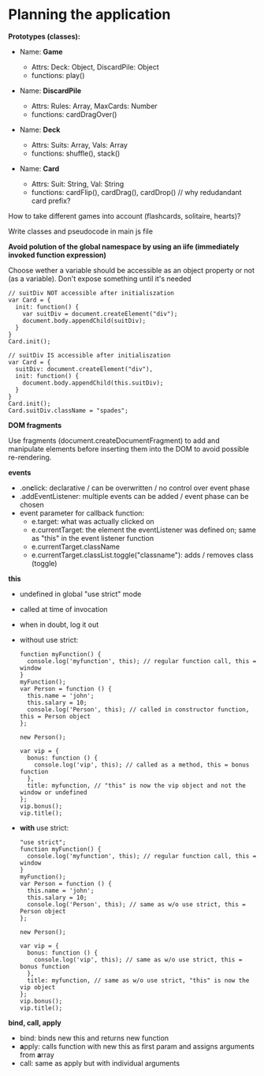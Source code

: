 # Planning the application

**Prototypes (classes):**

- Name: **Game**
  - Attrs: Deck: Object, DiscardPile: Object
  - functions: play()

- Name: **DiscardPile**
  - Attrs: Rules: Array, MaxCards: Number
  - functions: cardDragOver()

- Name: **Deck**
  - Attrs: Suits: Array, Vals: Array
  - functions: shuffle(), stack()

- Name: **Card**
  - Attrs: Suit: String, Val: String
  - functions: cardFlip(), cardDrag(), cardDrop() // why redudandant card prefix?


How to take different games into account (flashcards, solitaire, hearts)?

Write classes and pseudocode in main js file

**Avoid polution of the global namespace by using an iife (immediately invoked function expression)**

Choose wether a variable should be accessible as an object property or not (as a variable).
Don't expose something until it's needed

    // suitDiv NOT accessible after initialiszation
    var Card = {
      init: function() {
        var suitDiv = document.createElement("div");
        document.body.appendChild(suitDiv);
      }
    }
    Card.init();

    // suitDiv IS accessible after initialiszation
    var Card = {
      suitDiv: document.createElement("div"),
      init: function() {
        document.body.appendChild(this.suitDiv);
      }
    }
    Card.init();
    Card.suitDiv.className = "spades";

**DOM fragments**

Use fragments (document.createDocumentFragment) to add and manipulate elements before inserting them into the DOM to avoid possible re-rendering.

**events**

- .on**c**lick: declarative / can be overwritten / no control over event phase
- .addEventListener: multiple events can be added / event phase can be chosen
- event parameter for callback function:
  - e.target: what was actually clicked on
  - e.currentTarget: the element the eventListener was defined on; same as "this" in the event listener function
  - e.currentTarget.className
  - e.currentTarget.classList.toggle("classname"): adds / removes class (toggle)


**this**
- undefined in global "use strict" mode
- called at time of invocation
- when in doubt, log it out
- without use strict:

      function myFunction() {
        console.log('myfunction', this); // regular function call, this = window
      }
      myFunction();
      var Person = function () {
        this.name = 'john';
        this.salary = 10;
        console.log('Person', this); // called in constructor function, this = Person object
      };

      new Person();

      var vip = {
        bonus: function () {
          console.log('vip', this); // called as a method, this = bonus function
        },
        title: myfunction, // "this" is now the vip object and not the window or undefined
      };
      vip.bonus();
      vip.title();

- **with** use strict:

      "use strict";
      function myFunction() {
        console.log('myfunction', this); // regular function call, this = window
      }
      myFunction();
      var Person = function () {
        this.name = 'john';
        this.salary = 10;
        console.log('Person', this); // same as w/o use strict, this = Person object
      };

      new Person();

      var vip = {
        bonus: function () {
          console.log('vip', this); // same as w/o use strict, this = bonus function
        },
        title: myfunction, // same as w/o use strict, "this" is now the vip object
      };
      vip.bonus();
      vip.title();

  
**bind, call, apply**
- bind: binds new this and returns new function
- **a**pply: calls function with new this as first param and assigns arguments from **a**rray
- call: same as apply but with individual arguments

